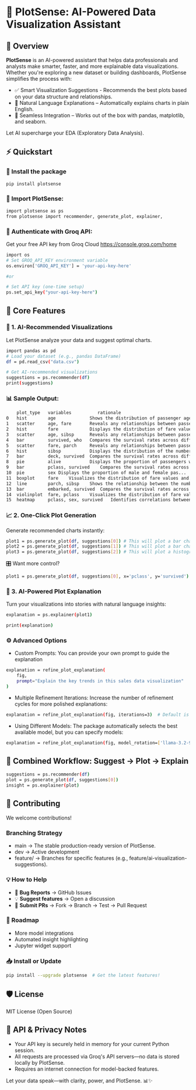 # 🌟 PlotSense: AI-Powered Data Visualization Assistant

## 📌 Overview

**PlotSense** is an AI-powered assistant that helps data professionals and analysts make smarter, faster, and more explainable data visualizations. Whether you're exploring a new dataset or building dashboards, PlotSense simplifies the process with:

- ✅ Smart Visualization Suggestions - Recommends the best plots based on your data structure and relationships.
- 🧠 Natural Language Explanations – Automatically explains charts in plain English.
- 🔗 Seamless Integration – Works out of the box with pandas, matplotlib, and seaborn.

Let AI supercharge your EDA (Exploratory Data Analysis).

## ⚡ Quickstart

### 🔧 Install the package

```bash
pip install plotsense
```

### 🧠 Import PlotSense:

```bash
import plotsense as ps
from plotsense import recommender, generate_plot, explainer, 
```
### 🔐 Authenticate with Groq API:
Get your free API key from Groq Cloud https://console.groq.com/home

```bash
import os
# Set GROQ_API_KEY environment variable
os.environ['GROQ_API_KEY'] = 'your-api-key-here'

#or

# Set API key (one-time setup)
ps.set_api_key("your-api-key-here")
```

## 🚀 Core Features
### 🎯 1. AI-Recommended Visualizations
Let PlotSense analyze your data and suggest optimal charts.

```bash
import pandas as pd
# Load your dataset (e.g., pandas DataFrame)
df = pd.read_csv("data.csv")

# Get AI-recommended visualizations
suggestions = ps.recommender(df)
print(suggestions)
```
### 📊 Sample Output:
```bash
	plot_type	variables	       rationale	                                    ensemble_score	model_agreement	    source_models
0	hist	    age	            Shows the distribution of passenger ages, help...	0.50	2	[llama3-70b-8192, llama-3.3-70b-versatile]
1	scatter	    age, fare	    Reveals any relationships between passenger fa...	0.50	2	[llama3-70b-8192, llama-3.3-70b-versatile]
2	hist	    fare	        Displays the distribution of fare values, help...	0.50	2	[llama3-70b-8192, llama-3.3-70b-versatile]
3	scatter 	age, sibsp	    Reveals any relationships between passenger ag...	0.50	2	[llama3-70b-8192, llama-3.3-70b-versatile]
4	bar	        survived, who	Compares the survival rates across different p...	0.50	2	[llama3-70b-8192, llama-3.3-70b-versatile]
5	scatter	    fare, parch	    Reveals any relationships between passenger fa...	0.50	2	[llama3-70b-8192, llama-3.3-70b-versatile]
6	hist	    sibsp	        Displays the distribution of the number of sib...	0.50	2	[llama3-70b-8192, llama-3.3-70b-versatile]
7	bar	        deck, survived	Compares the survival rates across different d...	0.50	2	[llama3-70b-8192, llama-3.3-70b-versatile]
8	pie	        alive	        Displays the proportion of passengers who surv...	0.50	2	[llama3-70b-8192, llama-3.3-70b-versatile]
9	bar	        pclass, survived	Compares the survival rates across different p...	0.25	1	[llama3-70b-8192]
10	pie	        sex	Displays the proportion of male and female pas...	            0.25	1	[llama3-70b-8192]
11	boxplot 	fare	Visualizes the distribution of fare values and...	        0.25	1	[llama3-70b-8192]
12	line	    parch, sibsp	Shows the relationship between the number of s...	0.25	1	[llama3-70b-8192]
13	bar	        embarked, survived	Compares the survival rates across different e...	0.25	1	[llama3-70b-8192]
14	violinplot	fare, pclass	Visualizes the distribution of fare values acr...	0.25	1	[llama3-70b-8192]
15	heatmap	    pclass, sex, survived	Identifies correlations between passenger clas...	0.25	1	[llama3-70b-8192]
```

### 📈 2. One-Click Plot Generation
Generate recommended charts instantly:

```bash
plot1 = ps.generate_plot(df, suggestions[0]) # This will plot a bar chart with variables 'survived', 'pclass'
plot2 = ps.generate_plot(df, suggestions[1]) # This will plot a bar chart with variables 'survived', 'sex'
plot3 = ps.generate_plot(df, suggestions[2]) # This will plot a histogram with variable 'age'
```
🎛️ Want more control?

``` bash
plot1 = ps.generate_plot(df, suggestions[0], x='pclass', y='survived') 
```

### 🧾 3. AI-Powered Plot Explanation
Turn your visualizations into stories with natural language insights:

``` bash
explanation = ps.explainer(plot1)

print(explanation)
```

### ⚙️ Advanced Options
- Custom Prompts: You can provide your own prompt to guide the explanation

``` bash
explanation = refine_plot_explanation(
    fig,
    prompt="Explain the key trends in this sales data visualization"
)
```
- Multiple Refinement Iterations: Increase the number of refinement cycles for more polished explanations:

```bash  
explanation = refine_plot_explanation(fig, iterations=3)  # Default is 2
```
- Using Different Models: The package automatically selects the best available model, but you can specify models:

``` bash
explanation = refine_plot_explanation(fig, model_rotation=['llama-3.2-90b-vision-preview'])  # Use only this model
``` 

## 🔄 Combined Workflow: Suggest → Plot → Explain
``` bash
suggestions = ps.recommender(df)
plot = ps.generate_plot(df, suggestions[0])
insight = ps.explainer(plot)
```

## 🤝 Contributing
We welcome contributions!

### Branching Strategy
- main → The stable production-ready version of PlotSense.
- dev → Active development
- feature/<feature-name> → Branches for specific features (e.g., feature/ai-visualization-suggestions).

### 💡 How to Help
- 🐞 **Bug Reports** → GitHub Issues
- 💡 **Suggest features** → Open a discussion
- 🚀 **Submit PRs** → Fork → Branch → Test → Pull Request

### 📅 Roadmap
- More model integrations
- Automated insight highlighting
- Jupyter widget support

### 📥 Install or Update
``` bash
pip install --upgrade plotsense  # Get the latest features!
```
## 🛡 License
MIT License (Open Source)

## 🔐 API & Privacy Notes
- Your API key is securely held in memory for your current Python session.
- All requests are processed via Groq's API servers—no data is stored locally by PlotSense.
- Requires an internet connection for model-backed features.

Let your data speak—with clarity, power, and PlotSense.
📊✨





